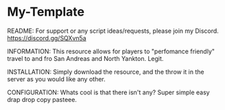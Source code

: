 # My-Template
README:
For support or any script ideas/requests, please join my Discord. https://discord.gg/SQXvn5a

INFORMATION:
This resource allows for players to "perfomance friendly" travel to and fro San Andreas and North Yankton. Legit.

INSTALLATION:
Simply download the resource, and the throw it in the server as you would like any other.

CONFIGURATION:
Whats cool is that there isn't any? Super simple easy drap drop copy pasteee.





